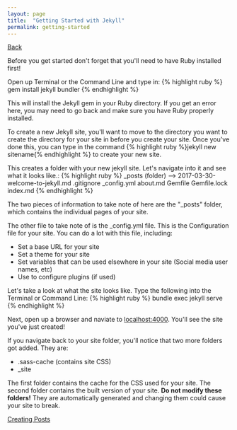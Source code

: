 ```yaml
---
layout: page
title:  "Getting Started with Jekyll"
permalink: getting-started
---
```

[Back](/jekyll-install)

Before you get started don't forget that you'll need to have Ruby installed first!

Open up Terminal or the Command Line and type in:
{% highlight ruby %} gem install jekyll bundler {% endhighlight %}

This will install the Jekyll gem in your Ruby directory. If you get an error here, you may need to go back and make sure you have Ruby properly installed.

To create a new Jekyll site, you'll want to move to the directory you want to create the directory for your site in before you create your site. Once you've done this, you can type in the command {% highlight ruby %}jekyll new sitename{% endhighlight %} to create your new site.

This creates a folder with your new jekyll site. Let's navigate into it and see what it looks like.:
{% highlight ruby %}
_posts (folder) --> 2017-03-30-welcome-to-jekyll.md
.gitignore
_config.yml
about.md
Gemfile
Gemfile.lock
index.md
{% endhighlight %}

The two pieces of information to take note of here are the "_posts" folder, which contains the individual pages of your site.

The other file to take note of is the _config.yml file. This is the Configuration file for your site. You can do a lot with this file, including:
* Set a base URL for your site
* Set a theme for your site
* Set variables that can be used elsewhere in your site (Social media user names, etc)
* Use to configure plugins (if used)

Let's take a look at what the site looks like. Type the following into the Terminal or Command Line:
{% highlight ruby %}
bundle exec jekyll serve
{% endhighlight %}

Next, open up a browser and naviate to [localhost:4000](localhost:4000). You'll see the site you've just created!

If you navigate back to your site folder, you'll notice that two more folders got added. They are:
* .sass-cache (contains site CSS)
* _site 

The first folder contains the cache for the CSS used for your site. The second folder contains the built version of your site. <strong> Do not modify these folders!</strong> They are automatically generated and changing them could cause your site to break.

[Creating Posts](/posts)